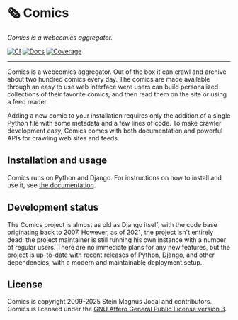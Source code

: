 # &#x1F5DE; Comics

_Comics is a webcomics aggregator._

[![CI](https://img.shields.io/github/actions/workflow/status/jodal/comics/ci.yml)](https://github.com/jodal/comics/actions/workflows/ci.yml)
[![Docs](https://img.shields.io/readthedocs/comics)](https://comics.readthedocs.io/)
[![Coverage](https://img.shields.io/codecov/c/gh/jodal/comics)](https://codecov.io/gh/jodal/comics)

---

Comics is a webcomics aggregator. Out of the box it can crawl and archive
about two hundred comics every day. The comics are made available through an
easy to use web interface were users can build personalized collections of
their favorite comics, and then read them on the site or using a feed reader.

Adding a new comic to your installation requires only the addition of a single
Python file with some metadata and a few lines of code. To make crawler
development easy, Comics comes with both documentation and powerful APIs for
crawling web sites and feeds.

## Installation and usage

Comics runs on Python and Django. For instructions on how to install and use it, see [the documentation](https://comics.readthedocs.io/).

## Development status

The Comics project is almost as old as Django itself, with the code base
originating back to 2007. However, as of 2021, the project isn't entirely
dead: the project maintainer is still running his own instance with a number
of regular users. There are no immediate plans for any new features, but
the project is up-to-date with recent releases of Python, Django, and other
dependencies, with a modern and maintainable deployment setup.

## License

Comics is copyright 2009-2025 Stein Magnus Jodal and contributors.
Comics is licensed under the
[GNU Affero General Public License version 3](https://www.gnu.org/licenses/agpl-3.0.en.html).
